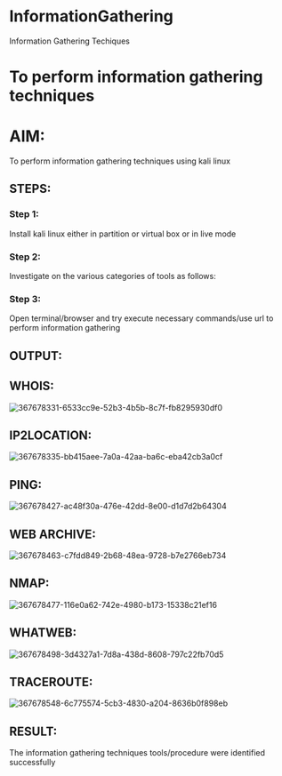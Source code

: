 # InformationGathering
Information Gathering Techiques

# To perform information gathering techniques

# AIM:

To perform information gathering techniques using kali linux 

## STEPS:

### Step 1:

Install kali linux either in partition or virtual box or in live mode

### Step 2:

Investigate on the various categories of tools as follows:

### Step 3:
Open terminal/browser and try execute necessary commands/use url to perform information gathering


## OUTPUT:

## WHOIS:
![367678331-6533cc9e-52b3-4b5b-8c7f-fb8295930df0](https://github.com/user-attachments/assets/6014ea83-6c46-4ba0-be4b-55a0691bf56f)

## IP2LOCATION:
![367678335-bb415aee-7a0a-42aa-ba6c-eba42cb3a0cf](https://github.com/user-attachments/assets/20472c23-108d-471c-bd21-24cc263b9143)


## PING:
![367678427-ac48f30a-476e-42dd-8e00-d1d7d2b64304](https://github.com/user-attachments/assets/5576c0b2-f239-4a4e-ba0e-895c16cb22bb)


## WEB ARCHIVE:
![367678463-c7fdd849-2b68-48ea-9728-b7e2766eb734](https://github.com/user-attachments/assets/fbe8788b-e123-4a06-9d19-e6b26a4e382a)


## NMAP:
![367678477-116e0a62-742e-4980-b173-15338c21ef16](https://github.com/user-attachments/assets/fcdfa70e-8d35-40e0-a0f5-d502ac39fe04)


## WHATWEB:
![367678498-3d4327a1-7d8a-438d-8608-797c22fb70d5](https://github.com/user-attachments/assets/0488b203-bdfc-4ef9-a528-f41e00ff7d3e)


## TRACEROUTE:
![367678548-6c775574-5cb3-4830-a204-8636b0f898eb](https://github.com/user-attachments/assets/490929a3-d095-4207-9996-9f98e7ce523d)



## RESULT:
The information gathering techniques tools/procedure were  identified successfully
